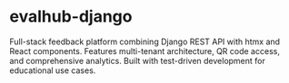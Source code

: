 # evalhub-django
Full-stack feedback platform combining Django REST API with htmx and React components. Features multi-tenant architecture, QR code access, and comprehensive analytics. Built with test-driven development for educational use cases.
